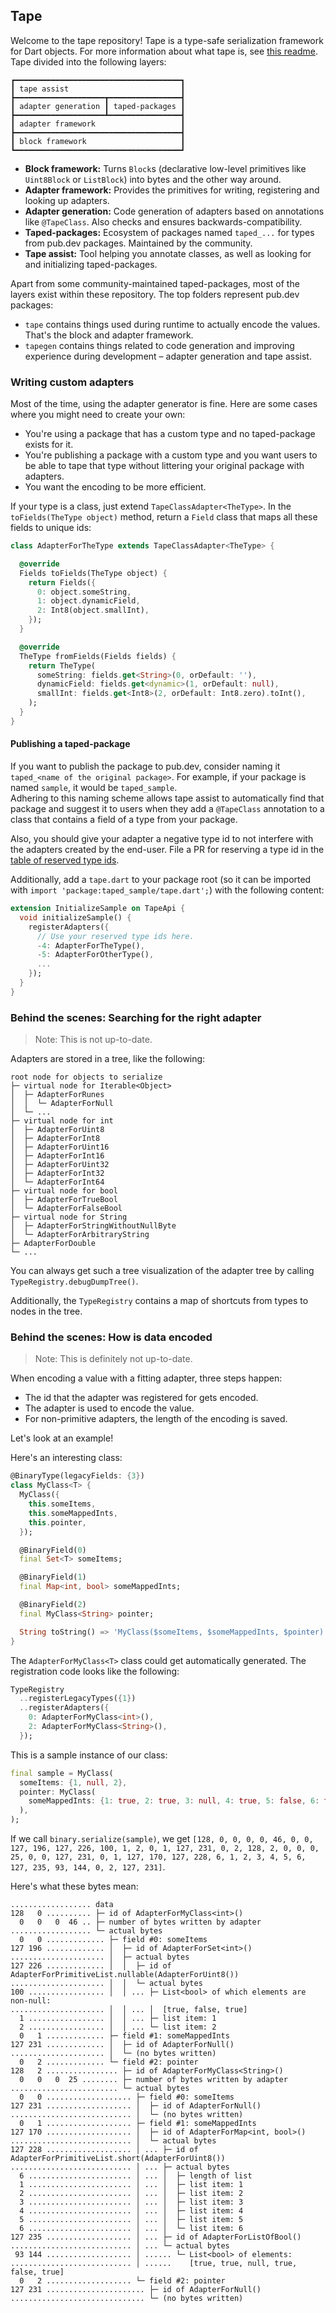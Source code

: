 ## Tape

Welcome to the tape repository! Tape is a type-safe serialization framework for Dart objects. For more information about what tape is, see [this readme](tape/README.md).  
Tape divided into the following layers:

```
┏━━━━━━━━━━━━━━━━━━━━━━━━━━━━━━━━━━━━━┓
┃ tape assist                         ┃
┣━━━━━━━━━━━━━━━━━━━━┳━━━━━━━━━━━━━━━━┫
┃ adapter generation ┃ taped-packages ┃
┣━━━━━━━━━━━━━━━━━━━━┻━━━━━━━━━━━━━━━━┫
┃ adapter framework                   ┃
┣━━━━━━━━━━━━━━━━━━━━━━━━━━━━━━━━━━━━━┫
┃ block framework                     ┃
┗━━━━━━━━━━━━━━━━━━━━━━━━━━━━━━━━━━━━━┛
```

* **Block framework:** Turns `Block`s (declarative low-level primitives like `Uint8Block` or `ListBlock`) into bytes and the other way around.
* **Adapter framework:** Provides the primitives for writing, registering and looking up adapters.
* **Adapter generation:** Code generation of adapters based on annotations like `@TapeClass`. Also checks and ensures backwards-compatibility.
* **Taped-packages:** Ecosystem of packages named `taped_...` for types from pub.dev packages. Maintained by the community.
* **Tape assist:** Tool helping you annotate classes, as well as looking for and initializing taped-packages.

Apart from some community-maintained taped-packages, most of the layers exist within these repository. The top folders represent pub.dev packages:

* `tape` contains things used during runtime to actually encode the values. That's the block and adapter framework.
* `tapegen` contains things related to code generation and improving experience during development – adapter generation and tape assist.

### Writing custom adapters

Most of the time, using the adapter generator is fine. Here are some cases where you might need to create your own:

- You're using a package that has a custom type and no taped-package exists for it.
- You're publishing a package with a custom type and you want users to be able to tape that type without littering your original package with adapters.
- You want the encoding to be more efficient.

If your type is a class, just extend `TapeClassAdapter<TheType>`.
In the `toFields(TheType object)` method, return a `Field` class that maps all these fields to unique ids:

```dart
class AdapterForTheType extends TapeClassAdapter<TheType> {

  @override
  Fields toFields(TheType object) {
    return Fields({
      0: object.someString,
      1: object.dynamicField,
      2: Int8(object.smallInt),
    });
  }

  @override
  TheType fromFields(Fields fields) {
    return TheType(
      someString: fields.get<String>(0, orDefault: ''),
      dynamicField: fields.get<dynamic>(1, orDefault: null),
      smallInt: fields.get<Int8>(2, orDefault: Int8.zero).toInt(),
    );
  }
}
```

#### Publishing a taped-package

If you want to publish the package to pub.dev, consider naming it `taped_<name of the original package>`.
For example, if your package is named `sample`, it would be `taped_sample`.  
Adhering to this naming scheme allows tape assist to automatically find that package and suggest it to users when they add a `@TapeClass` annotation to a class that contains a field of a type from your package.

Also, you should give your adapter a negative type id to not interfere with the adapters created by the end-user. File a PR for reserving a type id in the [table of reserved type ids](table_of_type_ids.md).

Additionally, add a `tape.dart` to your package root (so it can be imported with `import 'package:taped_sample/tape.dart';`) with the following content:

```dart
extension InitializeSample on TapeApi {
  void initializeSample() {
    registerAdapters({
      // Use your reserved type ids here.
      -4: AdapterForTheType(),
      -5: AdapterForOtherType(),
      ...
    });
  }
}
```

### Behind the scenes: Searching for the right adapter

> Note: This is not up-to-date.

Adapters are stored in a tree, like the following:

```
root node for objects to serialize
├─ virtual node for Iterable<Object>
│  ├─ AdapterForRunes
│  │  └─ AdapterForNull
│  └─ ...
├─ virtual node for int
│  ├─ AdapterForUint8
│  ├─ AdapterForInt8
│  ├─ AdapterForUint16
│  ├─ AdapterForInt16
│  ├─ AdapterForUint32
│  ├─ AdapterForInt32
│  └─ AdapterForInt64
├─ virtual node for bool
│  ├─ AdapterForTrueBool
│  └─ AdapterForFalseBool
├─ virtual node for String
│  ├─ AdapterForStringWithoutNullByte
│  └─ AdapterForArbitraryString
├─ AdapterForDouble
└─ ...
```

You can always get such a tree visualization of the adapter tree by calling `TypeRegistry.debugDumpTree()`.

Additionally, the `TypeRegistry` contains a map of shortcuts from types to nodes in the tree.

### Behind the scenes: How is data encoded

> Note: This is definitely not up-to-date.

When encoding a value with a fitting adapter, three steps happen:

* The id that the adapter was registered for gets encoded.
* The adapter is used to encode the value.
* For non-primitive adapters, the length of the encoding is saved.

Let's look at an example!

Here's an interesting class:

```dart
@BinaryType(legacyFields: {3})
class MyClass<T> {
  MyClass({
    this.someItems,
    this.someMappedInts,
    this.pointer,
  });

  @BinaryField(0)
  final Set<T> someItems;

  @BinaryField(1)
  final Map<int, bool> someMappedInts;

  @BinaryField(2)
  final MyClass<String> pointer;

  String toString() => 'MyClass($someItems, $someMappedInts, $pointer)';
}
```

The `AdapterForMyClass<T>` class could get automatically generated.
The registration code looks like the following:

```dart
TypeRegistry
  ..registerLegacyTypes({1})
  ..registerAdapters({
    0: AdapterForMyClass<int>(),
    2: AdapterForMyClass<String>(),
  });
```

This is a sample instance of our class:

```dart
final sample = MyClass(
  someItems: {1, null, 2},
  pointer: MyClass(
    someMappedInts: {1: true, 2: true, 3: null, 4: true, 5: false, 6: true},
  ),
);
```

If we call `binary.serialize(sample)`, we get `[128, 0, 0, 0, 0, 46, 0, 0, 127, 196, 127, 226, 100, 1, 2, 0, 1, 127, 231, 0, 2, 128, 2, 0, 0, 0, 25, 0, 0, 127, 231, 0, 1, 127, 170, 127, 228, 6, 1, 2, 3, 4, 5, 6, 127, 235, 93, 144, 0, 2, 127, 231]`.

Here's what these bytes mean:

```
.................. data
128   0 .......... ├─ id of AdapterForMyClass<int>()
  0   0   0  46 .. ├─ number of bytes written by adapter
.................. └─ actual bytes
  0   0 ............. ├─ field #0: someItems
127 196 ............. │  ├─ id of AdapterForSet<int>()
..................... │  ├─ actual bytes
127 226 ............. │  │  ├─ id of AdapterForPrimitiveList.nullable(AdapterForUint8())
..................... │  │  └─ actual bytes
100 ................. │  │ ... ├─ List<bool> of which elements are non-null:
..................... │  │ ... │  [true, false, true]
  1 ................. │  │ ... ├─ list item: 1
  2 ................. │  │ ... └─ list item: 2
  0   1 ............. ├─ field #1: someMappedInts
127 231 ............. │  ├─ id of AdapterForNull()
..................... │  └─ (no bytes written)
  0   2 ............. └─ field #2: pointer
128   2 ................ ├─ id of AdapterForMyClass<String>()
  0   0   0  25 ........ ├─ number of bytes written by adapter
........................ └─ actual bytes
  0   0 ................... ├─ field #0: someItems
127 231 ................... │  ├─ id of AdapterForNull()
........................... │  └─ (no bytes written)
  0   1 ................... ├─ field #1: someMappedInts
127 170 ................... │  ├─ id of AdapterForMap<int, bool>()
........................... │  └─ actual bytes
127 228 ................... │ ... ├─ id of AdapterForPrimitiveList.short(AdapterForUint8())
........................... │ ... ├─ actual bytes
  6 ....................... │ ... │  ├─ length of list
  1 ....................... │ ... │  ├─ list item: 1
  2 ....................... │ ... │  ├─ list item: 2
  3 ....................... │ ... │  ├─ list item: 3
  4 ....................... │ ... │  ├─ list item: 4
  5 ....................... │ ... │  ├─ list item: 5
  6 ....................... │ ... │  └─ list item: 6
127 235 ................... │ ... ├─ id of AdapterForListOfBool()
........................... │ ... └─ actual bytes
 93 144 ................... │ ...... └─ List<bool> of elements:
........................... │ ......    [true, true, null, true, false, true]
  0   2 ................... └─ field #2: pointer
127 231 ...................... ├─ id of AdapterForNull()
.............................. └─ (no bytes written)
```
